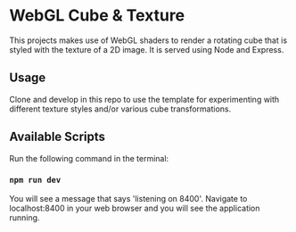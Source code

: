 # WebGL Cube & Texture

This projects makes use of WebGL shaders to render a rotating cube that is styled with the texture of a 2D image. It is served using Node and Express.

## Usage

Clone and develop in this repo to use the template for experimenting with different texture styles and/or various cube transformations.

## Available Scripts

Run the following command in the terminal:
### `npm run dev`

You will see a message that says 'listening on 8400'.
Navigate to localhost:8400 in your web browser and you will see the application running.

